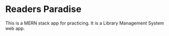 # Readers Paradise
 This is a MERN stack app for practicing. It is a Library Management System web app.
